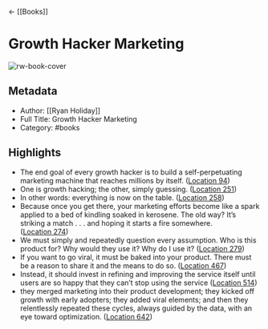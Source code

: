 ← [[Books]]


# Growth Hacker Marketing
![rw-book-cover](https://images-na.ssl-images-amazon.com/images/I/61zm3x7rV3L._SL200_.jpg)

## Metadata
- Author: [[Ryan Holiday]]
- Full Title: Growth Hacker Marketing
- Category: #books

## Highlights
- The end goal of every growth hacker is to build a self-perpetuating marketing machine that reaches millions by itself. ([Location 94](https://readwise.io/to_kindle?action=open&asin=B00BPDR3JM&location=94))
- One is growth hacking; the other, simply guessing. ([Location 251](https://readwise.io/to_kindle?action=open&asin=B00BPDR3JM&location=251))
- In other words: everything is now on the table. ([Location 258](https://readwise.io/to_kindle?action=open&asin=B00BPDR3JM&location=258))
- Because once you get there, your marketing efforts become like a spark applied to a bed of kindling soaked in kerosene. The old way? It’s striking a match . . . and hoping it starts a fire somewhere. ([Location 274](https://readwise.io/to_kindle?action=open&asin=B00BPDR3JM&location=274))
- We must simply and repeatedly question every assumption. Who is this product for? Why would they use it? Why do I use it? ([Location 279](https://readwise.io/to_kindle?action=open&asin=B00BPDR3JM&location=279))
- If you want to go viral, it must be baked into your product. There must be a reason to share it and the means to do so. ([Location 467](https://readwise.io/to_kindle?action=open&asin=B00BPDR3JM&location=467))
- Instead, it should invest in refining and improving the service itself until users are so happy that they can’t stop using the service ([Location 514](https://readwise.io/to_kindle?action=open&asin=B00BPDR3JM&location=514))
- they merged marketing into their product development; they kicked off growth with early adopters; they added viral elements; and then they relentlessly repeated these cycles, always guided by the data, with an eye toward optimization. ([Location 642](https://readwise.io/to_kindle?action=open&asin=B00BPDR3JM&location=642))
